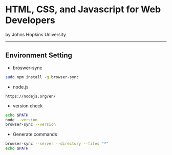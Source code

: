 # HTML, CSS, and Javascript for Web Developers

by Johns Hopkins University

---

## Environment Setting

- broswer-sync

```bash
sudo npm install -g browser-sync
```

- node.js

```link
https://nodejs.org/en/
```

- version check

``` bash
echo $PATH
node --version
browser-sync --version
```

- Generate commands

```bash
browser-sync --server --directory --files "*"
echo $PATH
```
